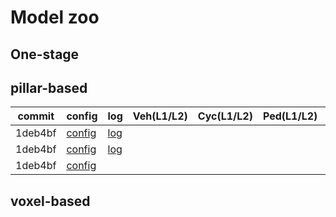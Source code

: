 # Model zoo

## One-stage

## pillar-based
| commit | config | log | Veh(L1/L2) | Cyc(L1/L2) | Ped(L1/L2) | MAPH(L1/L2) |
|--------|--------|-----|------------|------------|------------|-------------|
|1deb4bf | [config](./center_point/centerpoint_pp_waymoD5_3cls_lowreso.py) | [log](oss://ld-sharing/model/waymo/centerpoint_pp_waymoD5_3cls_lowreso/version_0) |||||
|1deb4bf | [config](./center_point/centerpoint_pp_waymoD5_3cls_baseline.py) | [log](oss://ld-sharing/model/waymo/centerpoint_pp_waymoD5_3cls_baseline/version_0) |||||
|1deb4bf | [config](./center_point/centerpoint_pp_waymo_3cls_baseline.py)||||||


## voxel-based

